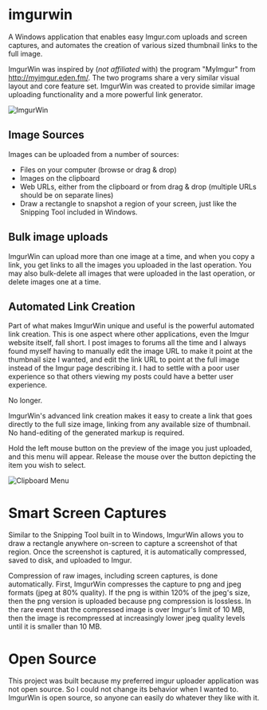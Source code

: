 # imgurwin

A Windows application that enables easy Imgur.com uploads and screen captures, and automates the creation of various sized thumbnail links to the full image.

ImgurWin was inspired by (*not affiliated* with) the program "MyImgur" from http://myimgur.eden.fm/.  The two programs share a very similar visual layout and core feature set.  ImgurWin was created to provide similar image uploading functionality and a more powerful link generator.

![ImgurWin](http://i.imgur.com/xAgKD6O.jpg)

## Image Sources

Images can be uploaded from a number of sources:

* Files on your computer (browse or drag & drop)
* Images on the clipboard
* Web URLs, either from the clipboard or from drag & drop (multiple URLs should be on separate lines)
* Draw a rectangle to snapshot a region of your screen, just like the Snipping Tool included in Windows.

## Bulk image uploads

ImgurWin can upload more than one image at a time, and when you copy a link, you get links to all the images you uploaded in the last operation.  You may also bulk-delete all images that were uploaded in the last operation, or delete images one at a time.

## Automated Link Creation

Part of what makes ImgurWin unique and useful is the powerful automated link creation.  This is one aspect where other applications, even the Imgur website itself, fall short.  I post images to forums all the time and I always found myself having to manually edit the image URL to make it point at the thumbnail size I wanted, and edit the link URL to point at the full image instead of the Imgur page describing it.  I had to settle with a poor user experience so that others viewing my posts could have a better user experience.

No longer.

ImgurWin's advanced link creation makes it easy to create a link that goes directly to the full size image, linking from any available size of thumbnail.  No hand-editing of the generated markup is required.

Hold the left mouse button on the preview of the image you just uploaded, and this menu will appear.  Release the mouse over the button depicting the item you wish to select.

![Clipboard Menu](http://i.imgur.com/R7nGPKo.png)

# Smart Screen Captures

Similar to the Snipping Tool built in to Windows, ImgurWin allows you to draw a rectangle anywhere on-screen to capture a screenshot of that region.  Once the screenshot is captured, it is automatically compressed, saved to disk, and uploaded to Imgur.

Compression of raw images, including screen captures, is done automatically.  First, ImgurWin compresses the capture to png and jpeg formats (jpeg at 80% quality).  If the png is within 120% of the jpeg's size, then the png version is uploaded because png compression is lossless.  In the rare event that the compressed image is over Imgur's limit of 10 MB, then the image is recompressed at increasingly lower jpeg quality levels until it is smaller than 10 MB.

# Open Source

This project was built because my preferred imgur uploader application was not open source.  So I could not change its behavior when I wanted to.  ImgurWin is open source, so anyone can easily do whatever they like with it.
